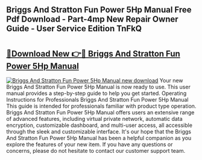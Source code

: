 ## Briggs And Stratton Fun Power 5Hp Manual Free Pdf Download - Part-4mp New Repair Owner Guide - User Service Edition TnFkQ

# <h2><a href="http://bc82691.oget.top/?id=Briggs+And+Stratton+Fun+Power+5Hp+Manual">🔗Download New 👉🔴 Briggs And Stratton Fun Power 5Hp Manual</a></h2>

[![Briggs And Stratton Fun Power 5Hp Manual new download](https://i.imgur.com/5g1atiW.png)](http://bc82691.oget.top/?id=Briggs+And+Stratton+Fun+Power+5Hp+Manual)
Your new Briggs And Stratton Fun Power 5Hp Manual is now ready to use. This user manual provides a step-by-step guide to help you get started. Operating Instructions for Professionals Briggs And Stratton Fun Power 5Hp Manual This guide is intended for professionals familiar with product type operation. Briggs And Stratton Fun Power 5Hp Manual offers users an extensive range of advanced features, including virtual private network, automatic data encryption, customizable dashboard, and multi-user access, all accessible through the sleek and customizable interface. It's our hope that the Briggs And Stratton Fun Power 5Hp Manual has been a helpful companion as you explore the features of your new item. If you have any questions or concerns, please do not hesitate to contact our customer support team.

